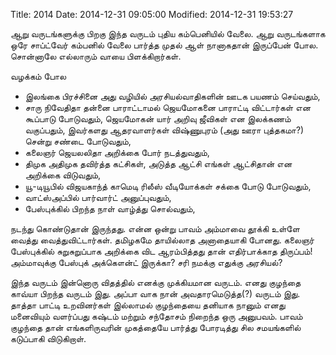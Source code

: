 Title: 2014
Date: 2014-12-31 09:05:00
Modified: 2014-12-31 19:53:27

ஆறு வருடங்களுக்கு பிறகு இந்த வருடம் புதிய கம்பெனியில் வேலை. ஆறு வருடங்களாக ஒரே சாப்ட்வேர் கம்பனில் வேலை பார்த்த முதல் ஆள் நானாகதான் இருப்பேன் போல. சொன்னாலே எல்லாரும் வாயை பிளக்கிறார்கள்.

வழக்கம் போல 

* இலங்கை பிரச்சினை அது வழியில் அரசியல்வாதிகளின் ஊடக பயணம் செய்வதும், 
* சாரு நிவேதிதா தன்னை பாராட்டாமல் ஜெயமோகனை பாராட்டி விட்டார்கள் என கூப்பாடு போடுவதும், ஜெயமோகன் யார் அறிவு ஜீவிகள் என இலக்கணம் வகுப்பதும், இவர்களது ஆதரவாளர்கள் விஷ்ணுபுரம் (அது ஊரா புத்தகமா?) சென்று சண்டை போடுவதும்,
* கலைஞர் ஜெயலலிதா அறிக்கை போர் நடத்துவதும்,
* திமுக அதிமுக தவிர்த்த கட்சிகள், அடுத்த ஆட்சி எங்கள் ஆட்சிதான் என  அறிக்கை விடுவதும்,
* யூ-டியூபில் விஜயகாந்த் காமெடி ரிலீஸ் வீடியோக்கள் சக்கை போடு போடுவதும்,
* வாட்ஸ்அப்பில் பார்வார்ட் அனுப்புவதும்,
* பேஸ்புக்கில் பிறந்த நாள் வாழ்த்து சொல்வதும்,

நடந்து கொண்டுதான் இருந்தது. என்ன ஒன்று பாவம் அம்மாவை தூக்கி உள்ளே வைத்து வைத்துவிட்டார்கள். தமிழகமே தாயில்லாத அனாதையாகி போனது. கலைஞர் பேஸ்புக்கில் சுறுசுறுப்பாக அறிக்கை விட ஆரம்பித்தது தான் எதிர்பாக்காத திருப்பம்! அம்மாவுக்கு பேஸ்புக் அக்கௌன்ட் இருக்கா? சரி நமக்கு எதுக்கு அரசியல்?

இந்த வருடம் இன்னொரு விதத்தில் எனக்கு முக்கியமான வருடம். எனது குழந்தை காவ்யா பிறந்த வருடம் இது. அப்பா வாக நான் அவதாரமெடுத்த(?) வருடம் இது. தாத்தா பாட்டி உறவினர்கள் இல்லாமல் குழந்தையை தனியாக நானும் எனது மனைவியும் வளர்ப்பது கஷ்டம் மற்றும் சந்தோசம் நிறைந்த ஒரு அனுபவம். பாவம் குழந்தை தான் எங்களிருவரின் முகத்தையே பார்த்து போரடித்து சில சமயங்களில் கடுப்பாகி விடுகிறாள்.

~~~